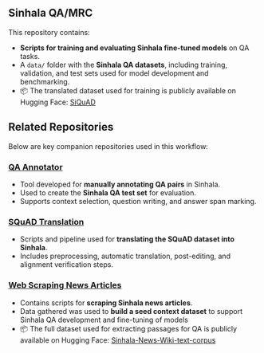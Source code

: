 ## Sinhala QA/MRC 

This repository contains:

- **Scripts for training and evaluating Sinhala fine-tuned models** on QA tasks.
- A `data/` folder with the **Sinhala QA datasets**, including training, validation, and test sets used for model development and benchmarking.
- 📦 The translated dataset used for training is publicly available on Hugging Face: [SiQuAD](https://huggingface.co/datasets/janani-rane/SiQuAD)


## Related Repositories

Below are key companion repositories used in this workflow:

### [QA Annotator](https://github.com/j-ranasinghe/qa_annotator)

- Tool developed for **manually annotating QA pairs** in Sinhala.
- Used to create the **Sinhala QA test set** for evaluation.
- Supports context selection, question writing, and answer span marking.

### [SQuAD Translation](https://github.com/j-ranasinghe/SQuAD-Translation)

- Scripts and pipeline used for **translating the SQuAD dataset into Sinhala**.
- Includes preprocessing, automatic translation, post-editing, and alignment verification steps.

### [Web Scraping News Articles](https://github.com/j-ranasinghe/Web-Scraping-News-Articles)

- Contains scripts for **scraping Sinhala news articles**.
- Data gathered was used to **build a seed context dataset** to support Sinhala QA development and fine-tuning of models
- 📦 The full dataset used for extracting passages for QA is publicly available on Hugging Face: [Sinhala-News-Wiki-text-corpus](https://huggingface.co/datasets/janani-rane/Sinhala-News-Wiki-text-corpus)



